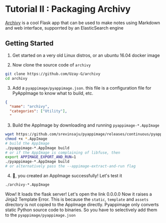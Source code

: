 # Tutorial II : Packaging Archivy
[Archivy](https://github.com/Uzay-G/archivy) is a cool
 Flask app that can be used to make
notes using Markdown and web interface, supporrted 
by an ElasticSearch engine

## Getting Started
1. Get started on a very old Linux distros, or 
an ubuntu 16.04 docker image

2. Now clone the source code of `archivy`
```bash
git clone https://github.com/Uzay-G/archivy
cd archivy
```

3. Add a `pyappimage/pyappimage.json`. this file is
a configuration file for PyAppImage to know what to build, etc.
```json
{
  "name": "archivy",
  "categories": ["Utility"],
  "
```
3. Build the AppImage by downloading and running 
`pyappimage-*.AppImage`
```bash
wget https://github.com/srevinsaju/pyappimage/releases/continuous/pyappimage-3.8-x86_64.AppImage
chmod +x *.AppImage
# build the AppImage
./pyappimage-*.AppImage build
# or if the AppImage is complaining of libfuse, then
export APPIMAGE_EXPORT_AND_RUN=1 
./pyappimage-*.AppImage build
# or alternatively pass the --appimage-extract-and-run flag
```

4. :tada:, you created an AppImage successfully!
Let's test it
```bash
./archivy-*.AppImage
```

Wow! It loads the flask server! Let's open the link 0.0.0.0
Now it raises a Jinja2 Template Error. This is because the 
`static`, `template` and `assets` directory is not copied
to the AppImage directly. Pyappimage only converts static
Python source code to binaries. So you have to selectively
add them to the `pyappimage/pyappimage.json`
